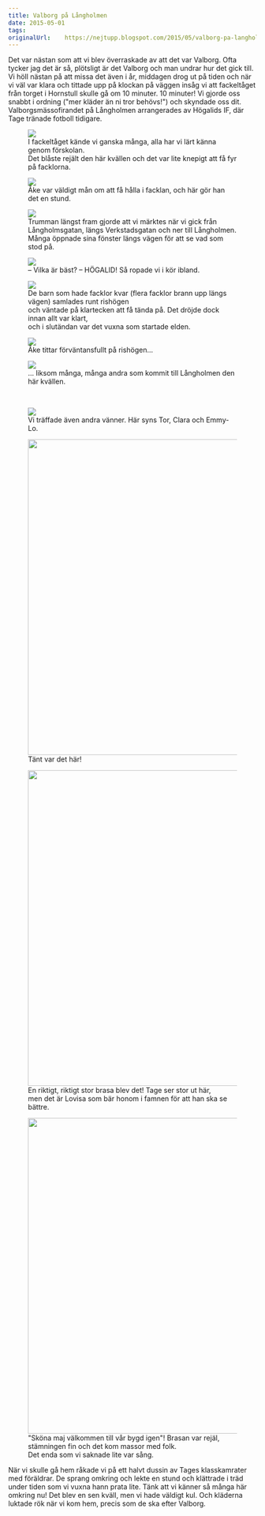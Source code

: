 ```yaml
---
title: Valborg på Långholmen
date: 2015-05-01
tags: 	
originalUrl:	https://nejtupp.blogspot.com/2015/05/valborg-pa-langholmen.html
---
```


<div dir="ltr" style="text-align: left;" trbidi="on">Det var nästan som att vi blev överraskade av att det var Valborg. Ofta tycker jag det är så, plötsligt är det Valborg och man undrar hur det gick till. Vi höll nästan på att missa det även i år, middagen drog ut på tiden och när vi väl var klara och tittade upp på klockan på väggen insåg vi att fackeltåget från torget i Hornstull skulle gå om 10 minuter. 10 minuter! Vi gjorde oss snabbt i ordning ("mer kläder än ni tror behövs!") och skyndade oss dit.<br>Valborgsmässofirandet på Långholmen arrangerades av Högalids IF, där Tage tränade fotboll tidigare.

<figure>
	<img src="../../../../img/Valborgsma%CC%88ssoafton-PERK5089.jpg">
	<figcaption>I fackeltåget kände vi ganska många, alla har vi lärt känna genom förskolan. <br>Det blåste rejält den här kvällen och det var lite knepigt att få fyr på facklorna.</figcaption>
</figure>

<figure>
	<img src="../../../../img/Valborgsma%CC%88ssoafton-PERK5092.jpg">
	<figcaption>Åke var väldigt mån om att få hålla i facklan, och här gör han det en stund.</figcaption>
</figure>

<figure>
	<img src="../../../../img/Valborgsma%CC%88ssoafton-PERK5127.jpg">
	<figcaption>Trumman längst fram gjorde att vi märktes när vi gick från Långholmsgatan, längs Verkstadsgatan och ner till Långholmen.<br>Många öppnade sina fönster längs vägen för att se vad som stod på.</figcaption>
</figure>

<figure>
	<img src="../../../../img/Valborgsma%CC%88ssoafton-PERK5132.jpg">
	<figcaption>– Vilka är bäst? – HÖGALID! Så ropade vi i kör ibland.</figcaption>
</figure>

<figure>
	<img src="../../../../img/Valborgsma%CC%88ssoafton-PERK5143.jpg">
	<figcaption>De barn som hade facklor kvar (flera facklor brann upp längs vägen) samlades runt rishögen <br>och väntade på klartecken att få tända på. Det dröjde dock innan allt var klart, <br>och i slutändan var det vuxna som startade elden.</figcaption>
</figure>

<figure>
	<img src="../../../../img/Valborgsma%CC%88ssoafton-PERK5145.jpg">
	<figcaption>Åke tittar förväntansfullt på rishögen...</figcaption>
</figure>

<figure>
	<img src="../../../../img/Valborgsma%CC%88ssoafton-PERK5152.jpg">
	<figcaption>... liksom många, många andra som kommit till Långholmen den här kvällen.</figcaption>
</figure><br>

<figure>
	<img src="../../../../img/Valborgsma%CC%88ssoafton-PERK5160.jpg">
	<figcaption>Vi träffade även andra vänner. Här syns Tor, Clara och Emmy-Lo.</figcaption>
</figure>

<figure>
	<img src="../../../../img/Valborgsma%CC%88ssoafton-PERK5199.jpg" height="640">
	<figcaption>Tänt var det här!</figcaption>
</figure>

<figure>
	<img src="../../../../img/Valborgsma%CC%88ssoafton-PERK5195.jpg" height="640">
	<figcaption>En riktigt, riktigt stor brasa blev det! Tage ser stor ut här, <br>men det är Lovisa som bär honom i famnen för att han ska se bättre.</figcaption>
</figure>

<figure>
	<img src="../../../../img/Valborgsma%CC%88ssoafton-PERK5213.jpg" height="640">
	<figcaption>"Sköna maj välkommen till vår bygd igen"! Brasan var rejäl, stämningen fin och det kom massor med folk. <br>Det enda som vi saknade lite var sång.</figcaption>
</figure>När vi skulle gå hem råkade vi på ett halvt dussin av Tages klasskamrater med föräldrar. De sprang omkring och lekte en stund och klättrade i träd under tiden som vi vuxna hann prata lite. Tänk att vi känner så många här omkring nu! Det blev en sen kväll, men vi hade väldigt kul. Och kläderna luktade rök när vi kom hem, precis som de ska efter Valborg.</div>

